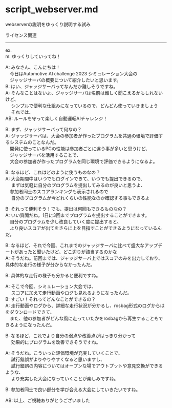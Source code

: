 # script_webserver.md

webserverの説明をゆっくり説明する試み  

ライセンス関連


---
ex.  
m: ゆっくりしていってね！  
  
A: みなさん、こんにちは！  
　今日はAutomotive AI challenge 2023 シミュレーション大会の  
　ジャッジサーバの概要について紹介したいと思います。  
B: はい、ジャッジサーバってなんだか難しそうですね。  
A: そんなことはないよ、ジャッジサーバは名前は難しく聞こえるかもしれないけど、  
　 シンプルで便利な仕組みになっているので、どんどん使っていきましょう  
　 それでは、  
AB: ルールを守って楽しく自動運転AIチャレンジ！   
  
B: まず、ジャッジサーバって何なの？  
A: ジャッジサーバは、大会の参加者が作ったプログラムを共通の環境で評価するシステムのことなんだ。  
　開発に使っているPCの性能は参加者ごとに違う事が多いと思うけど、  
　ジャッジサーバを活用することで、  
　大会の参加者が作ったプログラムを同じ環境で評価できるようになるよ。  
  
B: なるほど、これはどのように使うものなの？  
A: 大会期間中はいつでもログインできて、いつでも提出できるので、  
　 まずは気軽に自分のプログラムを提出してみるのが良いと思うよ、  
 　参加者同士のスコアランキングも表示されるので  
　 自分のプログラムが今どれくらいの性能なのか確認する事もできるよ  
  
B: それって便利そう！でも、提出は何回もできるものなの？  
A: いい質問だね。1日に3回までプログラムを提出することができます。  
　自分のプログラムを少し改良していく度に提出すると、  
　より良いスコアが出てをさらに上を目指すことができるようになっているんだ。  
  
B: なるほど、それで今回、これまでのジャッジサーバに比べて盛大なアップデートがあったと聞いたけど、どこ辺りが該当するのかな  
A: そうだね。前回までは、ジャッジサーバ上ではスコアのみを出力しており、具体的な走行の様子が分からなかったんだ。  
  
B:  具体的な走行の様子も分かると便利ですね。  
  
A: そこで今回、シミュレーション大会では、  
　 スコアに加えて走行動画やログも見れるようになったんだ。  
B: すごい！それってどんなことができるの？  
A: 走行動画やログから、詳細な走行状況が分かるし、rosbag形式のログからはをダウンロードできて、  
　また、他の参加者がどんな風に走っていたかをrosbagから再生することもできるようになったんだ。  
  
B: なるほど、これでより自分の弱点や改善点がはっきり分かって  
　 効果的にプログラムを改善できそうですね。  
  
A: そうだね。こういった評価環境が充実していくことで、  
　 試行錯誤がよりやりやすくなると思いますし、  
　 試行錯誤の内容についてはオープンな場でアウトプットや意見交換ができるような、  
　 より充実した大会になっていくことが楽しみですね。  
  
B: 参加者同士で良い部分を学び合える大会にしていきたいですね。  
  
AB: 以上、ご視聴ありがとうございました  
